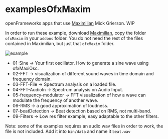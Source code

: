 # examplesOfxMaxim

openFrameworks apps that use [Maximilian](https://github.com/micknoise/Maximilian) Mick Grierson.
WIP

In order to run these example, download [Maximilian](https://github.com/micknoise/Maximilian), copy the folder `ofxMaxim` in your `addons` folder. You do not need the rest of the files contained in Maximilian, but just that `ofxMaxim` folder.

![example](maxim.gif)

* 01-Sine -> Your first oscillator. How to generate a sine wave using ofxMaxiOsc.
* 02-FFT -> visualization of different sound waves in time domain and frequency domain.
* 03-FFT-File -> Spectrum analysis on a loaded file.
* 04-FFT-AudioIn -> Spectrum analysis on Audio Input.
* 05-frequency-modulator -> FFT visualization of how a wave can modulate the frequency of another wave.
* 06-RMS -> a good approximation of loudness.
* 07-beatDetection -> Beat detection based on RMS, not multi-band.
* 09-Filters -> Low res filter example, easy adaptable to the other filters.

Note: some of the examples requires an audio wav files in order to work, the file is not included. Add it into `bin/data` and name it `beat.wav`
